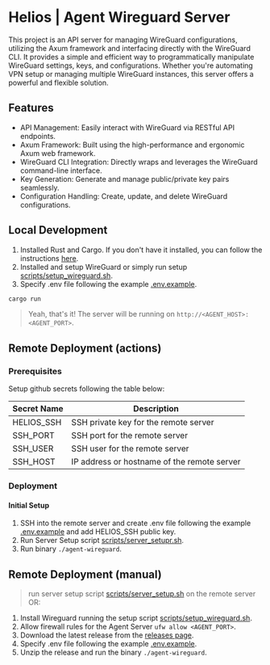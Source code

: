 # Helios | Agent Wireguard Server

This project is an API server for managing WireGuard configurations, utilizing the Axum framework and interfacing directly with the WireGuard CLI. It provides a simple and efficient way to programmatically manipulate WireGuard settings, keys, and configurations. Whether you're automating VPN setup or managing multiple WireGuard instances, this server offers a powerful and flexible solution.

## Features

- API Management: Easily interact with WireGuard via RESTful API endpoints.
- Axum Framework: Built using the high-performance and ergonomic Axum web framework.
- WireGuard CLI Integration: Directly wraps and leverages the WireGuard command-line interface.
- Key Generation: Generate and manage public/private key pairs seamlessly.
- Configuration Handling: Create, update, and delete WireGuard configurations.

## Local Development

1. Installed Rust and Cargo. If you don't have it installed, you can follow the instructions [here](https://www.rust-lang.org/tools/install).
2. Installed and setup WireGuard or simply run setup [scripts/setup_wireguard.sh](scripts/setup_wireguard.sh).
3. Specify .env file following the example [.env.example](.env.example).

```bash
cargo run
```

> Yeah, that's it! The server will be running on `http://<AGENT_HOST>:<AGENT_PORT>`.

## Remote Deployment (actions)

### Prerequisites

Setup github secrets following the table below:

| Secret Name | Description |
| --- | --- |
| HELIOS_SSH | SSH private key for the remote server |
| SSH_PORT | SSH port for the remote server |
| SSH_USER | SSH user for the remote server |
| SSH_HOST | IP address or hostname of the remote server |

### Deployment

#### Initial Setup

1. SSH into the remote server and create .env file following the example [.env.example](.env.example) and add HELIOS_SSH public key.
2. Run Server Setup script [scripts/server_setupr.sh](scripts/server_setup.sh).
3. Run binary `./agent-wireguard`.

## Remote Deployment (manual)

> run server setup script [scripts/server_setup.sh](scripts/server_setup.sh) on the remote server OR:

1. Install Wireguard running the setup script [scripts/setup_wireguard.sh](scripts/setup_wireguard.sh).
2. Allow firewall rules for the Agent Server `ufw allow <AGENT_PORT>`.
3. Download the latest release from the [releases page](https://github.com/HeliosShieldProject/agent-wireguard-rust/releases).
4. Specify .env file following the example [.env.example](.env.example).
5. Unzip the release and run the binary `./agent-wireguard`.
